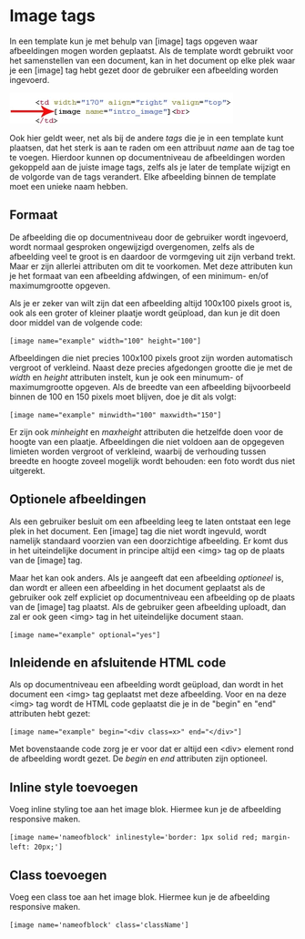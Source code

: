 # Image tags

In een template kun je met behulp van [image] tags opgeven waar afbeeldingen 
mogen worden geplaatst. Als de template wordt gebruikt voor het samenstellen 
van een document, kan in het document op elke plek waar je een [image] tag 
hebt gezet door de gebruiker een afbeelding worden ingevoerd.

![](../images/imageblocktag.png)

Ook hier geldt weer, net als bij de andere *tags* die je in een template kunt
plaatsen, dat het sterk is aan te raden om een attribuut *name* aan de tag
toe te voegen. Hierdoor kunnen op documentniveau de afbeeldingen worden
gekoppeld aan de juiste image tags, zelfs als je later de template wijzigt
en de volgorde van de tags verandert. Elke afbeelding binnen de template moet
een unieke naam hebben.

## Formaat

De afbeelding die op documentniveau door de gebruiker wordt ingevoerd, wordt
normaal gesproken ongewijzigd overgenomen, zelfs als de afbeelding veel te
groot is en daardoor de vormgeving uit zijn verband trekt. Maar er zijn allerlei 
attributen om dit te voorkomen. Met deze attributen kun je het formaat van een 
afbeelding afdwingen, of een minimum- en/of maximumgrootte opgeven. 

Als je er zeker van wilt zijn dat een afbeelding altijd 100x100 
pixels groot is, ook als een groter of kleiner plaatje wordt geüpload, dan kun
je dit doen door middel van de volgende code:

`[image name="example" width="100" height="100"]`

Afbeeldingen die niet precies 100x100 pixels groot zijn worden automatisch 
vergroot of verkleind. Naast deze precies afgedongen grootte
die je met de *width* en *height* attributen instelt, kun je ook een minumum- 
of maximumgrootte opgeven. Als de breedte van een afbeelding bijvoorbeeld
binnen de 100 en 150 pixels moet blijven, doe je dit als volgt:

`[image name="example" minwidth="100" maxwidth="150"]`

Er zijn ook *minheight* en *maxheight* attributen die hetzelfde doen voor de
hoogte van een plaatje. Afbeeldingen die niet voldoen aan de opgegeven limieten
worden vergroot of verkleind, waarbij de verhouding tussen breedte en hoogte 
zoveel mogelijk wordt behouden: een foto wordt dus niet uitgerekt.


## Optionele afbeeldingen

Als een gebruiker besluit om een afbeelding leeg te laten ontstaat een
lege plek in het document. Een [image] tag die niet wordt ingevuld, wordt
namelijk standaard voorzien van een doorzichtige afbeelding. Er komt dus
in het uiteindelijke document in principe altijd een &lt;img&gt; tag op de 
plaats van de [image] tag. 

Maar het kan ook anders. Als je aangeeft dat een afbeelding *optioneel* is,
dan wordt er alleen een afbeelding in het document geplaatst als de gebruiker
ook zelf expliciet op documentniveau een afbeelding op de plaats van de
[image] tag plaatst. Als de gebruiker geen afbeelding uploadt, dan zal er ook
geen &lt;img&gt; tag in het uiteindelijke document staan.

`[image name="example" optional="yes"]`

## Inleidende en afsluitende HTML code

Als op documentniveau een afbeelding wordt geüpload, dan wordt in het document 
een &lt;img&gt; tag geplaatst met deze afbeelding. Voor en na deze &lt;img&gt;
tag wordt de HTML code geplaatst die je in de "begin" en "end" attributen
hebt gezet:

`[image name="example" begin="<div class=x>" end="</div>"]`

Met bovenstaande code zorg je er voor dat er altijd een &lt;div&gt; element 
rond de afbeelding wordt gezet. De *begin* en *end* attributen zijn optioneel.

## Inline style toevoegen

Voeg inline styling toe aan het image blok. Hiermee kun je de afbeelding responsive maken.

`[image name='nameofblock' inlinestyle='border: 1px solid red; margin-left: 20px;']`

## Class toevoegen

Voeg een class toe aan het image blok. Hiermee kun je de afbeelding responsive maken.

`[image name='nameofblock' class='className']`
